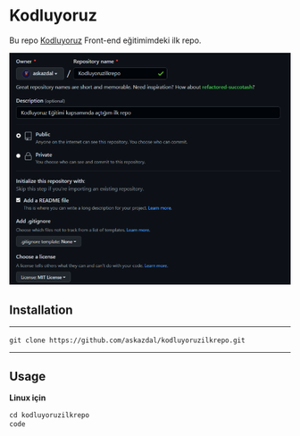# Kodluyoruz

Bu repo [Kodluyoruz](https://kodluyoruz.org/tr/kodluyoruz/) Front-end eğitimimdeki ilk repo. 

![lorem picsum görsel](https://github.com/askazdal/kodluyoruzilkrepo/blob/main/Kodluyoruzilkrepo.png)

## Installation 

---------------------------------------------------------------------------------------
`git clone https://github.com/askazdal/kodluyoruzilkrepo.git`

---------------------------------------------------------------------------------------

## Usage 

**Linux için**

```
cd kodluyoruzilkrepo
code

```




